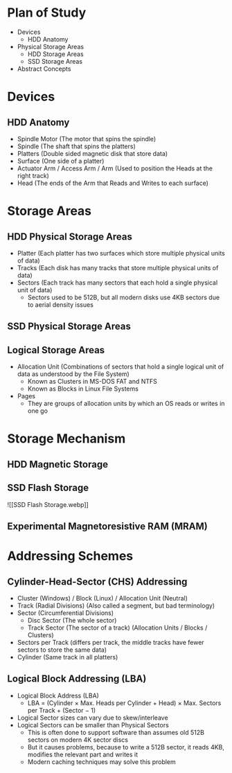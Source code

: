 # Plan of Study
- Devices
	- HDD Anatomy
- Physical Storage Areas
	- HDD Storage Areas
	- SSD Storage Areas
- Abstract Concepts
# Devices
## HDD Anatomy
- Spindle Motor (The motor that spins the spindle)
- Spindle (The shaft that spins the platters)
- Platters (Double sided magnetic disk that store data)
- Surface (One side of a platter)
- Actuator Arm / Access Arm / Arm (Used to position the Heads at the right track)
- Head (The ends of the Arm that Reads and Writes to each surface)
# Storage Areas
## HDD Physical Storage Areas
- Platter (Each platter has two surfaces which store multiple physical units of data)
- Tracks (Each disk has many tracks that store multiple physical units of data)
- Sectors (Each track has many sectors that each hold a single physical unit of data)
	- Sectors used to be 512B, but all modern disks use 4KB sectors due to aerial density issues
## SSD Physical Storage Areas
## Logical Storage Areas
- Allocation Unit (Combinations of sectors that hold a single logical unit of data as understood by the File System)
	- Known as Clusters in MS-DOS FAT and NTFS
	- Known as Blocks in Linux File Systems
- Pages
	- They are groups of allocation units by which an OS reads or writes in one go
# Storage Mechanism
## HDD Magnetic Storage

## SSD Flash Storage
![[SSD Flash Storage.webp]]
## Experimental Magnetoresistive RAM (MRAM)
# Addressing Schemes
## Cylinder-Head-Sector (CHS) Addressing
- Cluster (Windows) / Block (Linux) / Allocation Unit (Neutral)
- Track (Radial Divisions) (Also called a segment, but bad terminology)
- Sector (Circumferential Divisions)
	- Disc Sector (The whole sector)
	- Track Sector (The sector of a track) (Allocation Units / Blocks / Clusters)
- Sectors per Track (differs per track, the middle tracks have fewer sectors to store the same data)
- Cylinder (Same track in all platters)
## Logical Block Addressing (LBA)
- Logical Block Address (LBA)
	- LBA = (Cylinder × Max. Heads per Cylinder + Head) × Max. Sectors per Track + (Sector − 1)
- Logical Sector sizes can vary due to skew/interleave
- Logical Sectors can be smaller than Physical Sectors
	- This is often done to support software than assumes old 512B sectors on modern 4K sector discs
	- But it causes problems, because to write a 512B sector, it reads 4KB, modifies the relevant part and writes it
	- Modern caching techniques may solve this problem